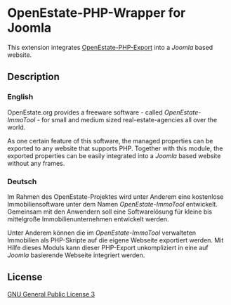 OpenEstate-PHP-Wrapper for Joomla
=================================

This extension integrates [OpenEstate-PHP-Export](https://github.com/OpenEstate/OpenEstate-PHP-Export)
into a *Joomla* based website.


Description
-----------

### English

OpenEstate.org provides a freeware software - called *OpenEstate-ImmoTool* -
for small and medium sized real-estate-agencies all over the world.

As one certain feature of this software, the managed properties can be exported
to any website that supports PHP. Together with this module, the exported
properties can be easily integrated into a *Joomla* based website without
any frames.

### Deutsch

Im Rahmen des OpenEstate-Projektes wird unter Anderem eine kostenlose
Immobiliensoftware unter dem Namen *OpenEstate-ImmoTool* entwickelt. Gemeinsam
mit den Anwendern soll eine Softwarelösung für kleine bis mittelgroße
Immobilienunternehmen entwickelt werden.

Unter Anderem können die im *OpenEstate-ImmoTool* verwalteten Immobilien als
PHP-Skripte auf die eigene Webseite exportiert werden. Mit Hilfe dieses Moduls
kann dieser PHP-Export unkompliziert in eine auf *Joomla* basierende
Webseite integriert werden.


License
-------

[GNU General Public License 3](http://www.gnu.org/licenses/gpl-3.0-standalone.html)
